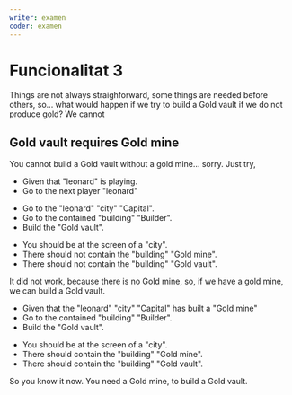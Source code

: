 ```yaml
---
writer: examen
coder: examen
---
```

# Funcionalitat 3

Things are not always straighforward, some things are needed before others,
so... what would happen if we try to build a Gold vault if we do not produce
gold? We cannot

## Gold vault requires Gold mine

You cannot build a Gold vault without a gold mine... sorry. Just try,

 * Given that "leonard" is playing.
 * Go to the next player "leonard"
 <!-- SNAPSHOT status=200 -->
 * Go to the "leonard" "city" "Capital".
 * Go to the contained "building" "Builder".
 * Build the "Gold vault".
 <!-- SNAPSHOT status=200 -->
 * You should be at the screen of a "city".
 * There should not contain the "building" "Gold mine".
 * There should not contain the "building" "Gold vault".

It did not work, because there is no Gold mine, so, if we have a gold mine,
we can build a Gold vault.

 * Given that the "leonard" "city" "Capital" has built a "Gold mine"
 * Go to the contained "building" "Builder".
 * Build the "Gold vault".
 <!-- SNAPSHOT status=200 -->
 * You should be at the screen of a "city".
 * There should contain the "building" "Gold mine".
 * There should contain the "building" "Gold vault". 
 
So you know it now. You need a Gold mine, to build a Gold vault.

